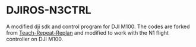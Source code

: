 # DJIROS-N3CTRL
A modified dji sdk and control program for DJI M100. The codes are forked from [Teach-Repeat-Replan](https://github.com/HKUST-Aerial-Robotics/Teach-Repeat-Replan/tree/experiment) 
and modified to work with the N1 flight controller on DJI M100.
